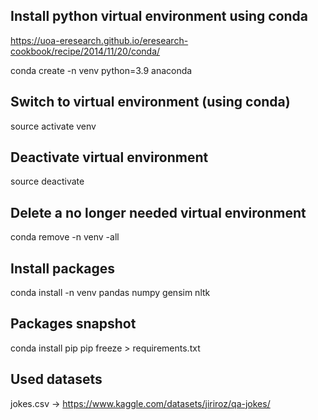 ## Install python virtual environment using conda

https://uoa-eresearch.github.io/eresearch-cookbook/recipe/2014/11/20/conda/

conda create -n venv python=3.9 anaconda

## Switch to virtual environment (using conda)

source activate venv

## Deactivate virtual environment

source deactivate

## Delete a no longer needed virtual environment

conda remove -n venv -all

## Install packages

conda install -n venv pandas numpy gensim nltk

## Packages snapshot

conda install pip
pip freeze > requirements.txt

## Used datasets

jokes.csv -> https://www.kaggle.com/datasets/jiriroz/qa-jokes/
